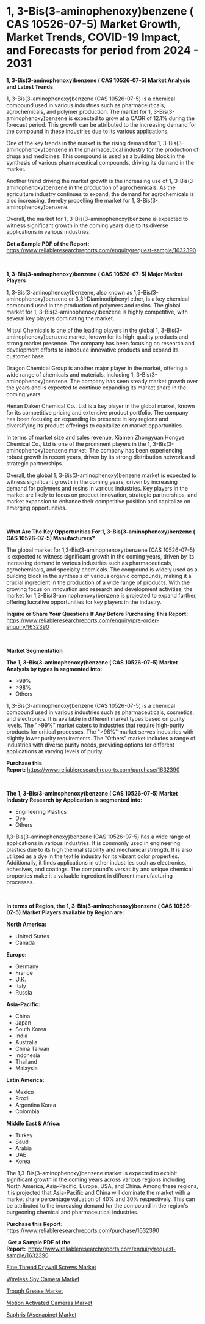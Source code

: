<p><h1>1, 3-Bis(3-aminophenoxy)benzene ( CAS 10526-07-5) Market Growth, Market Trends, COVID-19 Impact, and Forecasts for period from 2024 - 2031</h1></p><p><strong>1, 3-Bis(3-aminophenoxy)benzene ( CAS 10526-07-5) Market Analysis and Latest Trends</strong></p>
<p><p>1, 3-Bis(3-aminophenoxy)benzene (CAS 10526-07-5) is a chemical compound used in various industries such as pharmaceuticals, agrochemicals, and polymer production. The market for 1, 3-Bis(3-aminophenoxy)benzene is expected to grow at a CAGR of 12.1% during the forecast period. This growth can be attributed to the increasing demand for the compound in these industries due to its various applications.</p><p>One of the key trends in the market is the rising demand for 1, 3-Bis(3-aminophenoxy)benzene in the pharmaceutical industry for the production of drugs and medicines. This compound is used as a building block in the synthesis of various pharmaceutical compounds, driving its demand in the market.</p><p>Another trend driving the market growth is the increasing use of 1, 3-Bis(3-aminophenoxy)benzene in the production of agrochemicals. As the agriculture industry continues to expand, the demand for agrochemicals is also increasing, thereby propelling the market for 1, 3-Bis(3-aminophenoxy)benzene.</p><p>Overall, the market for 1, 3-Bis(3-aminophenoxy)benzene is expected to witness significant growth in the coming years due to its diverse applications in various industries.</p></p>
<p><strong>Get a Sample PDF of the Report:&nbsp;</strong> <a href="https://www.reliableresearchreports.com/enquiry/request-sample/1632390">https://www.reliableresearchreports.com/enquiry/request-sample/1632390</a></p>
<p>&nbsp;</p>
<p><strong>1, 3-Bis(3-aminophenoxy)benzene ( CAS 10526-07-5) Major Market Players</strong></p>
<p><p>1, 3-Bis(3-aminophenoxy)benzene, also known as 1,3-Bis(3-aminophenoxy)benzene or 3,3’-Diaminodiphenyl ether, is a key chemical compound used in the production of polymers and resins. The global market for 1, 3-Bis(3-aminophenoxy)benzene is highly competitive, with several key players dominating the market.</p><p>Mitsui Chemicals is one of the leading players in the global 1, 3-Bis(3-aminophenoxy)benzene market, known for its high-quality products and strong market presence. The company has been focusing on research and development efforts to introduce innovative products and expand its customer base.</p><p>Dragon Chemical Group is another major player in the market, offering a wide range of chemicals and materials, including 1, 3-Bis(3-aminophenoxy)benzene. The company has seen steady market growth over the years and is expected to continue expanding its market share in the coming years.</p><p>Henan Daken Chemical Co., Ltd is a key player in the global market, known for its competitive pricing and extensive product portfolio. The company has been focusing on expanding its presence in key regions and diversifying its product offerings to capitalize on market opportunities.</p><p>In terms of market size and sales revenue, Xiamen Zhongyuan Hongye Chemical Co., Ltd is one of the prominent players in the 1, 3-Bis(3-aminophenoxy)benzene market. The company has been experiencing robust growth in recent years, driven by its strong distribution network and strategic partnerships.</p><p>Overall, the global 1, 3-Bis(3-aminophenoxy)benzene market is expected to witness significant growth in the coming years, driven by increasing demand for polymers and resins in various industries. Key players in the market are likely to focus on product innovation, strategic partnerships, and market expansion to enhance their competitive position and capitalize on emerging opportunities.</p></p>
<p>&nbsp;</p>
<p><strong>What Are The Key Opportunities For 1, 3-Bis(3-aminophenoxy)benzene ( CAS 10526-07-5) Manufacturers?</strong></p>
<p><p>The global market for 1,3-Bis(3-aminophenoxy)benzene (CAS 10526-07-5) is expected to witness significant growth in the coming years, driven by its increasing demand in various industries such as pharmaceuticals, agrochemicals, and specialty chemicals. The compound is widely used as a building block in the synthesis of various organic compounds, making it a crucial ingredient in the production of a wide range of products. With the growing focus on innovation and research and development activities, the market for 1,3-Bis(3-aminophenoxy)benzene is projected to expand further, offering lucrative opportunities for key players in the industry.</p></p>
<p><strong>Inquire or Share Your Questions If Any Before Purchasing This Report:</strong> <a href="https://www.reliableresearchreports.com/enquiry/pre-order-enquiry/1632390">https://www.reliableresearchreports.com/enquiry/pre-order-enquiry/1632390</a></p>
<p>&nbsp;</p>
<p><strong>Market Segmentation</strong></p>
<p><strong>The 1, 3-Bis(3-aminophenoxy)benzene ( CAS 10526-07-5) Market Analysis by types is segmented into:</strong></p>
<p><ul><li>>99%</li><li>>98%</li><li>Others</li></ul></p>
<p><p>1, 3-Bis(3-aminophenoxy)benzene (CAS 10526-07-5) is a chemical compound used in various industries such as pharmaceuticals, cosmetics, and electronics. It is available in different market types based on purity levels. The ">99%" market caters to industries that require high-purity products for critical processes. The ">98%" market serves industries with slightly lower purity requirements. The "Others" market includes a range of industries with diverse purity needs, providing options for different applications at varying levels of purity.</p></p>
<p><strong>Purchase this Report:&nbsp;</strong><a href="https://www.reliableresearchreports.com/purchase/1632390">https://www.reliableresearchreports.com/purchase/1632390</a></p>
<p>&nbsp;</p>
<p><strong>The 1, 3-Bis(3-aminophenoxy)benzene ( CAS 10526-07-5) Market Industry Research by Application is segmented into:</strong></p>
<p><ul><li>Engineering Plastics</li><li>Dye</li><li>Others</li></ul></p>
<p><p>1,3-Bis(3-aminophenoxy)benzene (CAS 10526-07-5) has a wide range of applications in various industries. It is commonly used in engineering plastics due to its high thermal stability and mechanical strength. It is also utilized as a dye in the textile industry for its vibrant color properties. Additionally, it finds applications in other industries such as electronics, adhesives, and coatings. The compound's versatility and unique chemical properties make it a valuable ingredient in different manufacturing processes.</p></p>
<p>&nbsp;</p>
<p><strong>In terms of Region, the 1, 3-Bis(3-aminophenoxy)benzene ( CAS 10526-07-5) Market Players available by Region are:</strong></p>
<p>
    <p> <strong> North America: </strong>
        <ul>
            <li>United States</li>
            <li>Canada</li>
        </ul>
        </p> 
    <p> <strong> Europe: </strong>
        <ul>
            <li>Germany</li>
            <li>France</li>
            <li>U.K.</li>
            <li>Italy</li>
            <li>Russia</li>
        </ul>
        </p> 
    <p> <strong> Asia-Pacific: </strong>
        <ul>
            <li>China</li>
            <li>Japan</li>
            <li>South Korea</li>
            <li>India</li>
            <li>Australia</li>
            <li>China Taiwan</li>
            <li>Indonesia</li>
            <li>Thailand</li>
            <li>Malaysia</li>
        </ul>
        </p> 
    <p> <strong> Latin America: </strong>
        <ul>
            <li>Mexico</li>
            <li>Brazil</li>
            <li>Argentina Korea</li>
            <li>Colombia</li>
        </ul>
        </p> 
    <p> <strong> Middle East & Africa: </strong>
        <ul>
            <li>Turkey</li>
            <li>Saudi</li>
            <li>Arabia</li>
            <li>UAE</li>
            <li>Korea</li>
        </ul>
    </p>
    </p>
<p><p>The 1,3-Bis(3-aminophenoxy)benzene market is expected to exhibit significant growth in the coming years across various regions including North America, Asia-Pacific, Europe, USA, and China. Among these regions, it is projected that Asia-Pacific and China will dominate the market with a market share percentage valuation of 40% and 30% respectively. This can be attributed to the increasing demand for the compound in the region's burgeoning chemical and pharmaceutical industries.</p></p>
<p><strong>Purchase this Report: </strong><a href="https://www.reliableresearchreports.com/purchase/1632390">https://www.reliableresearchreports.com/purchase/1632390</a></p>
<p>&nbsp;<strong>Get a Sample PDF of the Report:&nbsp;&nbsp;</strong><a href="https://www.reliableresearchreports.com/enquiry/request-sample/1632390">https://www.reliableresearchreports.com/enquiry/request-sample/1632390</a></p>
<p><strong></strong></p>
<p><p><a href="https://forested-sushi-9b0.notion.site/Global-Fine-Thread-Drywall-Screws-Market-by-Types-Applications-and-Major-Players-with-Regional-Gr-e74a6a1254504414a48c7a20876a1028">Fine Thread Drywall Screws Market</a></p><p><a href="https://view.publitas.com/reportprime-1/wireless-spy-camera-market-research-report-provides-thorough-industry-overview-which-offers-an-in-depth-analysis-of-product-trends-and-new-market-divisions/">Wireless Spy Camera Market</a></p><p><a href="https://lydian-appliance-61d.notion.site/Trough-Grease-Market-with-the-goal-of-estimating-the-market-size-and-future-growth-potential-of-vari-97fdbb3dd7534faa96c00187178ec541">Trough Grease Market</a></p><p><a href="https://view.publitas.com/reportprime-1/motion-activated-cameras-market-research-report-forecasted-for-period-from-2024-2031-by-market-type-market-application-and-region/">Motion Activated Cameras Market</a></p><p><a href="https://github.com/nicholepatriciadoylenwnrjr0/Market-Research-Report-List-1/blob/main/saphris-asenapine-market.md">Saphris (Asenapine) Market</a></p></p>